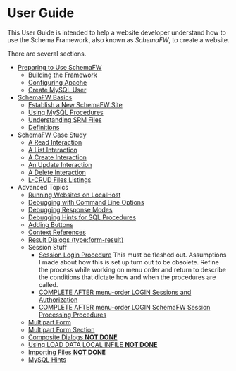# User Guide

This User Guide is intended to help a website developer understand how to use
the Schema Framework, also known as _SchemaFW_, to create a website.

There are several sections.

- [Preparing to Use SchemaFW](PreparingToUseSchemaFW.md)
  - [Building the Framework](BuildingTheFramework.md)
  - [Configuring Apache](ConfiguringApache.md)
  - [Create MySQL User](CreateWebUser.md)
- [SchemaFW Basics](SchemaFWBasics.md)
  - [Establish a New SchemaFW Site](CreateNewSite.md)
  - [Using MySQL Procedures](UsingMySQLProcedures.md)
  - [Understanding SRM Files](SRMFiles.md)
  - [Definitions](Definitions.md)
- [SchemaFW Case Study](SchemaFWCaseStudy.md)   
  - [A Read Interaction](CSReadInteraction.md)
  - [A List Interaction](CSListInteraction.md)
  - [A Create Interaction](CSCreateInteraction.md)
  - [An Update Interaction](CSUpdateInteraction.md)
  - [A Delete Interaction](CSDeleteInteraction.md)
  - [L-CRUD Files Listings](LCRUDInteractions.md)
- Advanced Topics
  - [Running Websites on LocalHost](RunningOnLocalhost.md)
  - [Debugging with Command Line Options](SchemaFCGIOptions.md)
  - [Debugging Response Modes](DebuggingResponseModes.md)
  - [Debugging Hints for SQL Procedures](DebuggingSQLHints.md)
  - [Adding Buttons](AddingButtons.md)
  - [Context References](ContextReferences.md)
  - [Result Dialogs (type:form-result)](ResultDialogs.md)
  - Session Stuff
    - [Session Login Procedure](SessionLoginProc.md)
    This must be fleshed out.  Assumptions I made about how this is
    set up turn out to be obsolete.  Refine the process while working
    on menu order and return to describe the conditions that dictate
    how and when the procedures are called.
    - [COMPLETE AFTER menu-order LOGIN Sessions and Authorization](SessionsAndAuthorization.md)
    - [COMPLETE AFTER menu-order LOGIN SchemaFW Session Processing Procedures](SchemaFWSessionProcs.md)
  - [Multipart Form](MultipartForm.md)
  - [Multipart Form Section](FormSection.md)
  - [Composite Dialogs **NOT DONE**](CompositeDialogs.md)
  - [Using LOAD DATA LOCAL INFILE **NOT DONE**](LoadDataLocalInfile.md)
  - [Importing Files **NOT DONE**](ImportingFiles.md)
  - [MySQL Hints](MySQLHints.md)

